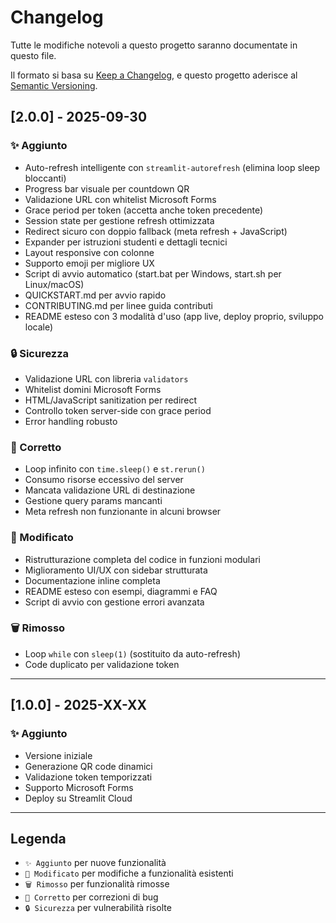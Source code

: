 # Changelog

Tutte le modifiche notevoli a questo progetto saranno documentate in questo file.

Il formato si basa su [Keep a Changelog](https://keepachangelog.com/it/1.0.0/),
e questo progetto aderisce al [Semantic Versioning](https://semver.org/spec/v2.0.0.html).

## [2.0.0] - 2025-09-30

### ✨ Aggiunto
- Auto-refresh intelligente con `streamlit-autorefresh` (elimina loop sleep bloccanti)
- Progress bar visuale per countdown QR
- Validazione URL con whitelist Microsoft Forms
- Grace period per token (accetta anche token precedente)
- Session state per gestione refresh ottimizzata
- Redirect sicuro con doppio fallback (meta refresh + JavaScript)
- Expander per istruzioni studenti e dettagli tecnici
- Layout responsive con colonne
- Supporto emoji per migliore UX
- Script di avvio automatico (start.bat per Windows, start.sh per Linux/macOS)
- QUICKSTART.md per avvio rapido
- CONTRIBUTING.md per linee guida contributi
- README esteso con 3 modalità d'uso (app live, deploy proprio, sviluppo locale)

### 🔒 Sicurezza
- Validazione URL con libreria `validators`
- Whitelist domini Microsoft Forms
- HTML/JavaScript sanitization per redirect
- Controllo token server-side con grace period
- Error handling robusto

### 🐛 Corretto
- Loop infinito con `time.sleep()` e `st.rerun()`
- Consumo risorse eccessivo del server
- Mancata validazione URL di destinazione
- Gestione query params mancanti
- Meta refresh non funzionante in alcuni browser

### 🔄 Modificato
- Ristrutturazione completa del codice in funzioni modulari
- Miglioramento UI/UX con sidebar strutturata
- Documentazione inline completa
- README esteso con esempi, diagrammi e FAQ
- Script di avvio con gestione errori avanzata

### 🗑️ Rimosso
- Loop `while` con `sleep(1)` (sostituito da auto-refresh)
- Code duplicato per validazione token

---

## [1.0.0] - 2025-XX-XX

### ✨ Aggiunto
- Versione iniziale
- Generazione QR code dinamici
- Validazione token temporizzati
- Supporto Microsoft Forms
- Deploy su Streamlit Cloud

---

## Legenda

- `✨ Aggiunto` per nuove funzionalità
- `🔄 Modificato` per modifiche a funzionalità esistenti
- `🗑️ Rimosso` per funzionalità rimosse
- `🐛 Corretto` per correzioni di bug
- `🔒 Sicurezza` per vulnerabilità risolte
